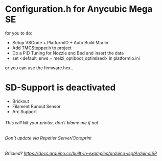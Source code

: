# **Configuration.h for Anycubic Mega SE**

for you to do:

* Setup VSCode + PlatformIO + Auto Build Marlin
* Add TMCStepper.h to project
* Do a PID Tuning for Nozzle and Bed and insert the data 
* set <default_envs = melzi_optiboot_optimized> in platformio.ini 

or you can use the firmware.hex..

# SD-Support is deactivated 

* Brickout
* Filament Runout Sensor
* Arc Support

###### *This will kill your printer, don't blame me if not*

###### Don't update via Repetier Server/Octoprint

###### Bricked? https://docs.arduino.cc/built-in-examples/arduino-isp/ArduinoISP
